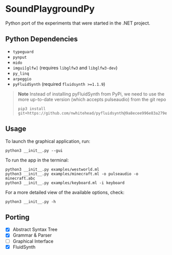 # SoundPlaygroundPy
Python port of the experiments that were started in the .NET project.

## Python Dependencies
 - `typeguard`
 - `pynput`
 - `mido`
 - `imgui[glfw]` (requires `libglfw3` and `libglfw3-dev`)
 - `py_linq`
 - `arpeggio`
 - `pyFluidSynth` (required `fluidsynth >=1.1.9`)
 > **Note** Instead of installing pyFluidSynth from PyPi, we need to use the more up-to-date version (which accepts pulseaudio) from the git repo
 > ```shell
 >pip3 install git+https://github.com/nwhitehead/pyfluidsynth@9a8ecee996e83a279e8d29d75e8a859aee4aba67
 >```
 
## Usage
To launch the graphical application, run:
```shell
python3 __init__.py --gui
```

To run the app in the terminal:
```shell
python3 __init__.py examples/westworld.ml
python3 __init__.py examples/minecraft.ml -o pulseaudio -o minecraft.abc
python3 __init__.py examples/keyboard.ml -i keyboard
```

For a more detailed view of the available options, check:
```shell
python3 __init__.py -h
```

## Porting
 - [x] Abstract Syntax Tree
 - [x] Grammar & Parser
 - [ ] Graphical Interface
 - [x] FluidSynth
